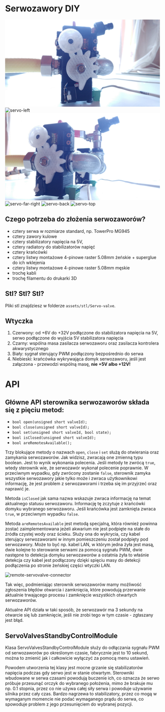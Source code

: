 # Serwozawory DIY

![servo-front](../../assets/docs/img/servo-front.jpg)
![servo-left](../../assets/docs/img/servo-left.jpg)
![servo-right](../../assets/docs/img/servo-right.jpg)
![servo-far-right](../../assets/docs/img/servo-far-right.jpg)
![servo-back](../../assets/docs/img/servo-back.jpg)
![servo-top](../../assets/docs/img/servo-top.jpg)

## Czego potrzeba do złożenia serwozaworów?
- cztery serwa w rozmiarze standard, np. TowerPro MG945
- cztery zawory kulowe
- cztery stabilizatory napięcia na 5V,
- cztery radiatory do stabilizatorów napięć
- cztery krańcówki
- cztery listwy montażowe 4-pinowe raster 5.08mm żeńskie + superglue do ich wklejenia
- cztery listwy montażowe 4-pinowe raster 5.08mm męskie
- trochę kabli
- trochę filamentu do drukarki 3D

## Stl? Stl? Stl?
Pliki stl znajdziesz w folderze
`assets/stl/Servo-valve`.

## Wtyczka
1. Czerwony: od +6V do +32V podłączone do stabilizatora napięcia na 5V, serwo podłączone do wyjścia 5V stabilizatora napięcia
2. Czarny: wspólna masa zasilacza serwozaworu oraz zasilacza kontrolera akwarystycznego
3. Biały: sygnał sterujący PWM podłączony bezpośrednio do serwa
4. Niebieski: krańcówka wykrywająca domyk serwozaworu, jeśli jest załączona - przewodzi wspólną masę, **nie +5V albo +12V!**

# API
## Główne API sterownika serwozaworów składa się z pięciu metod:
- `bool open(unsigned short valveId);`
- `bool close(unsigned short valveId);`
- `bool set(unsigned short valveId, bool state);`
- `bool isClosed(unsigned short valveId);`
- `bool areRemotesAvailable();`

Trzy blokujące metody o nazwach `open`, `close` i `set`
służą do otwierania oraz zamykania serwozaworów.
Jak widzisz, zwracają one zmienną typu boolean.
Jest to wynik wykonania polecenia.
Jeśli metody te zwrócą `true`, wtedy
sterownik wie, że serwozawór wykonał
polecenie poprawnie. W przeciwnym
wypadku, gdy zwrócony zostanie `false`,
sterownik zamyka wszystkie serwozawory
jakie tylko może i zwraca użytkownikowi
informację, że jest problem z serwozaworami
i trzeba się im przyjrzeć oraz naprawić je.

Metoda `isClosed` jak sama nazwa wskazuje zwraca
informację na temat aktualnego statusu serwozaworu.
Informację tę zczytuje z krańcówki domyku
wybranego serwozaworu. Jeśli krańcówka jest zamknięta
zwraca `true`, w przeciwnym wypadku `false`.

Metoda `areRemotesAvailable` jest metodą specjalną,
która również powinna zostać zaimplementowana
jeżeli akwarium nie jest podpięte na stałe do
źródła czystej wody oraz ścieku. Służy ona do
wykrycia, czy kabel sterujący serwozaworami w innym
pomieszczeniu został podpięty pod serwozawory.
Może to być np. kabel LAN, w którym jedna żyła
jest masą, dwie kolejne to sterowanie serwami za
pomocą sygnału PWM, dwie następne to detekcja domyku
serwozaworów a ostatnia żyła to właśnie detekcja
czy kabel jest podłączony dzięki spięciu masy do
detekcji podłączenia po stronie żeńskiej części
wtyczki LAN.

![remote-servovalve-connector](../../assets/docs/img/remote-servovalves-connector.jpg)

Tak więc, podmieniając sterownik serwozaworów mamy możliwość
zgłoszenia błędów otwarcia i zamknięcia, które powodują przerwanie
aktualnie trwającego procesu i zamknięcie wszystkich otwartych serwozaworów.

Aktualne API działa w taki sposób, że serwozawór ma 3 sekundy na otwarcie
się lub zamknięcie, jeśli nie zrobi tego w tym czasie - zgłaszany jest błąd.

## ServoValvesStandbyControlModule
Klasa ServoValvesStandbyControlModule służy do odłączania sygnału PWM
od serwozaworów po określonym czasie, fabrycznie jest to 10 sekund,
można to zmienić jak i całkowicie wyłączyć za pomocą menu ustawień.

Powodem utworzenia tej klasy jest mocne grzanie się stabilizatorów
napięcia podczas gdy serwo jest w stanie otwartym. Sterowniki
wbudowane w serwa czasami powodują buczenie ich, co oznacza
że serwo próbuje przesunąć orczyk do wybranego położenia,
mimo że brakuje mu np. 0.1 stopnia, przez co nie używa całej siły
serwa i powoduje używanie silnika przez cały czas. Bardzo
nagrzewa to stabilizatory, przez co mogą w wymaganym momencie
nie podać wymaganego prądu do serwa, co spowoduje problem
z jego przesunięciem do wybranej pozycji.
